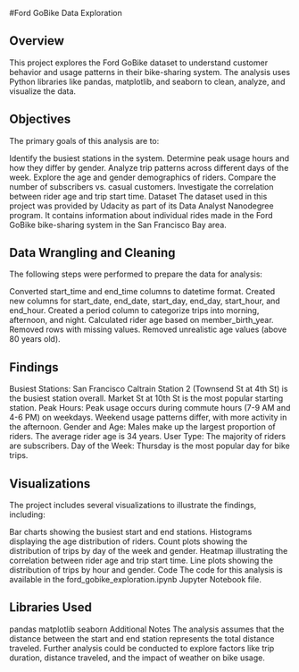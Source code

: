 #Ford GoBike Data Exploration
## Overview
This project explores the Ford GoBike dataset to understand customer behavior and usage patterns in their bike-sharing system. The analysis uses Python libraries like pandas, matplotlib, and seaborn to clean, analyze, and visualize the data.

## Objectives
The primary goals of this analysis are to:

Identify the busiest stations in the system.
Determine peak usage hours and how they differ by gender.
Analyze trip patterns across different days of the week.
Explore the age and gender demographics of riders.
Compare the number of subscribers vs. casual customers.
Investigate the correlation between rider age and trip start time.
Dataset
The dataset used in this project was provided by Udacity as part of its Data Analyst Nanodegree program. It contains information about individual rides made in the Ford GoBike bike-sharing system in the San Francisco Bay area.

## Data Wrangling and Cleaning
The following steps were performed to prepare the data for analysis:

Converted start_time and end_time columns to datetime format.
Created new columns for start_date, end_date, start_day, end_day, start_hour, and end_hour.
Created a period column to categorize trips into morning, afternoon, and night.
Calculated rider age based on member_birth_year.
Removed rows with missing values.
Removed unrealistic age values (above 80 years old).


## Findings
Busiest Stations:
San Francisco Caltrain Station 2 (Townsend St at 4th St) is the busiest station overall.
Market St at 10th St is the most popular starting station.
Peak Hours:
Peak usage occurs during commute hours (7-9 AM and 4-6 PM) on weekdays.
Weekend usage patterns differ, with more activity in the afternoon.
Gender and Age:
Males make up the largest proportion of riders.
The average rider age is 34 years.
User Type:
The majority of riders are subscribers.
Day of the Week:
Thursday is the most popular day for bike trips.

## Visualizations
The project includes several visualizations to illustrate the findings, including:

Bar charts showing the busiest start and end stations.
Histograms displaying the age distribution of riders.
Count plots showing the distribution of trips by day of the week and gender.
Heatmap illustrating the correlation between rider age and trip start time.
Line plots showing the distribution of trips by hour and gender.
Code
The code for this analysis is available in the ford_gobike_exploration.ipynb Jupyter Notebook file.

## Libraries Used
pandas
matplotlib
seaborn
Additional Notes
The analysis assumes that the distance between the start and end station represents the total distance traveled.
Further analysis could be conducted to explore factors like trip duration, distance traveled, and the impact of weather on bike usage.
